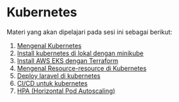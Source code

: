 Kubernetes
========================

Materi yang akan dipelajari pada sesi ini sebagai berikut:
1. [Mengenal Kubernetes](https://github.com/agung3wi/panduan-kelasdevops/tree/master/sesi%209/1.%20mengenal%20kubernetes)
2. [Install kubernetes di lokal dengan minikube]([https://github.com/agung3wi/panduan-kelasdevops/tree/master/sesi%209/mengenal%20kubernetes](https://github.com/agung3wi/panduan-kelasdevops/tree/master/sesi%209/2.%20install%20kubernetes%20di%20lokal%20dengan%20minikube))
3. [Install AWS EKS dengan Terraform]([https://github.com/agung3wi/panduan-kelasdevops/tree/master/sesi%209/mengenal%20kubernetes](https://github.com/agung3wi/panduan-kelasdevops/tree/master/sesi%209/2.%20install%20kubernetes%20di%20lokal%20dengan%20minikube))
4. [Mengenal Resource-resource di Kubernetes](https://github.com/agung3wi/panduan-kelasdevops/tree/master/sesi%209/mengenal%20kubernetes)
5. [Deploy laravel di kubernetes](https://github.com/agung3wi/panduan-kelasdevops/tree/master/sesi%209/mengenal%20kubernetes)
6. [CI/CD untuk kubernetes](https://github.com/agung3wi/panduan-kelasdevops/tree/master/sesi%209/mengenal%20kubernetes)
7. [HPA (Horizontal Pod Autoscaling)](https://github.com/agung3wi/panduan-kelasdevops/tree/master/sesi%209/mengenal%20kubernetes)
